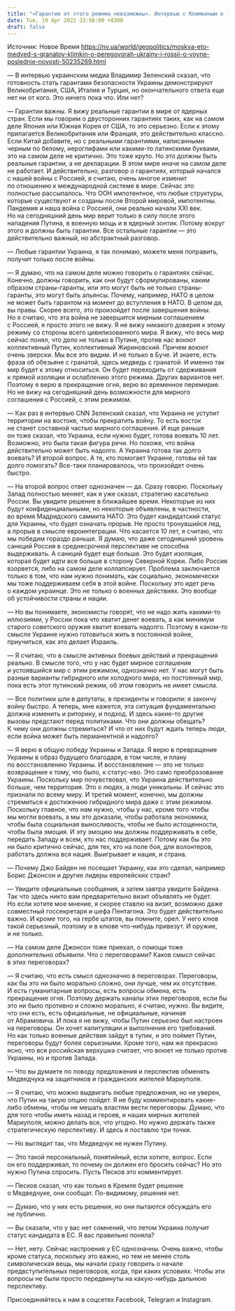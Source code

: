 ```yaml
---
title: "«Гарантии от этого режима невозможны». Интервью с Климкиным о том, почему современная Россия не больше, чем медведь с гранатой"
date: Tue, 19 Apr 2022 23:56:00 +0300
draft: false
---
```

Источник: Новое Время https://nv.ua/world/geopolitics/moskva-eto-medved-s-granatoy-klimkin-o-peregovorah-ukrainy-i-rossii-o-voyne-poslednie-novosti-50235269.html


— В интервью украинским медиа Владимир Зеленский сказал, что готовность стать гарантами безопасности Украины демонстрируют Великобритания, США, Италия и Турция, но окончательного ответа еще нет ни от кого. Это ничего пока что. Или нет?

— Гарантии важны. Я вижу реальные гарантии в мире от ядерных стран. Если мы говорим о двусторонних гарантиях таких, как на самом деле Япония или Южная Корея от США, то это серьезно. Если к этому прилагается Великобритания или Франция, это действительно классно. Если Китай добавите, но с реальными гарантиями, написанными черным по белому, иероглифами или какими-то латинскими буквами, это на самом деле не критично. Это тоже круто. Но это должны быть реальные гарантии, а не декларации. В этом мире иначе на самом деле не работает. И действительно, разговор о гарантиях, который начался с нашей войны с Россией, я считаю, очень многое изменит по отношению к международной системе в мире. Сейчас это полностью рассыпалось. Что ООН импотентное, что любые структуры, которые существуют и созданы после Второй мировой, импотентны. Пандемия и наша война с Россией, они реально начали XXI век. Но на сегодняшний день мир верит только в силу после этого нападения Путина, в военную мощь и в ядерный зонтик. Потому вокруг этого и должны быть гарантии. Все остальные гарантии — это действительно важный, но абстрактный разговор.

— Любые гарантии Украина, я так понимаю, можете меня поправить, получит только после войны.

— Я думаю, что на самом деле можно говорить о гарантиях сейчас. Конечно, должны говорить, как они будут сформулированы, каким образом страны-гаранты, или это могут быть не только страны-гаранты, это могут быть альянсы. Почему, например, НАТО в целом не может быть гарантом на момент до вступления в НАТО. В целом да, вы правы. Скорее всего, это произойдет после завершения войны. Но я считаю, что эта война не завершится мирным соглашением с Россией, я просто этого не вижу. Я не вижу никакого доверия к этому режиму со стороны всего цивилизованного мира. Я вижу, что весь мир сейчас понял, что дело не только в Путине, против нас воюют коллективный Путин, коллективный Жириновский. Причем воюют очень зверски. Мы все это видим. И не только в Буче. И знаете, есть фраза об обезьяне с гранатой, здесь медведь с гранатой. И именно так мир будет к этому относиться. Он будет переходить от сдерживания к прямой изоляции и ослаблению этого режима. Других вариантов нет. Поэтому я верю в прекращение огня, верю во временное перемирие. Но не вижу на сегодняшний день возможности для мирного соглашения с Россией, с этим режимом.

— Как раз в интервью СNN Зеленский сказал, что Украина не уступит территории на востоке, чтобы прекратить войну. То есть восток не станет составной частью мирного соглашения. И еще раньше он тоже сказал, что Украина, если нужно будет, готова воевать 10 лет. Возможно, это была такая фигура речи. Но похоже, что война действительно может быть надолго. А Украина готова так долго воевать? И второй вопрос. А те, кто помогает Украине, готовы ей так долго помогать? Все-таки планировалось, что произойдет очень быстро.

— На второй вопрос ответ однозначен — да. Сразу говорю. Поскольку Запад полностью меняет, как я уже сказал, стратегию касательно России. Вы увидите решение в ближайшее время. Некоторые из них будут конфиденциальными, но некоторые объявлены, в частности, во время Мадридского саммита НАТО. Это будет кандидатский статус для Украины, что будет означать прорыв. Не просто тронувшийся лед, а прорыв в смысле евроинтеграции. Что касается 10 лет, я считаю, что мы победим гораздо раньше. Я думаю, что даже сегодняшний уровень санкций Россия в среднесрочной перспективе не способна выдерживать. А санкций будет еще больше. Это будет изоляция, которая будет идти все больше в сторону Северной Кореи. Либо Россия взорвется, либо на самом деле коллапсирует. Проблема заключается только в том, что нам нужно понимать, как социально, экономически мы тоже поддерживаем себя в этой войне. Поскольку это идет речь о каждом украинце. Это не только о военных действиях. Это вообще об устойчивости страны и нации.

— Но вы понимаете, экономисты говорят, что не надо жить какими-то иллюзиями, у России пока что хватит денег воевать, а как минимум старого советского оружия хватит воевать надолго. Поэтому в каком-то смысле Украине нужно готовиться жить в постоянной войне, приучиться, как это делает Израиль.

— Я считаю, что в смысле активных боевых действий и прекращения реально. В смысле того, что у нас будет мирное соглашение и устоявшийся мир с этим режимом, однозначно нет. У нас могут быть разные варианты гибридного или холодного мира, но постоянный мир, пока есть этот путинский режим, об этом говорить не имеет смысла.

— Все политики шли в депутаты, в президенты и говорили: я закончу войну быстро. А теперь, мне кажется, эта ситуация фундаментально должна изменить и риторику, и подход. И здесь какие-то другие вызовы предстают перед политиками. Что они должны обещать? К чему они должны стремиться? И что от них будут ждать теперь люди, если война может быть перманентной и надолго?

— Я верю в общую победу Украины и Запада. Я верю в превращение Украины в образ будущего благодаря, в том числе, и плану по восстановлению Украины. И восстановление — это не только возвращение к тому, что было, к статус-кво. Это само преобразование Украины. Поскольку мир почувствовал, что Украина действительно больше, чем территория. Это о людях, а люди уникальны. И сейчас это признали по всему миру. И третий момент, конечно, мы должны стремиться к достижению гибридного мира даже с этим режимом. Поскольку главное, что нам нужно, чтобы у нас, кроме того чтобы мы могли воевать, а мы это доказали, чтобы работала экономика, чтобы была социальная выносливость, чтобы не было истощенности, чтобы была эмоция. И эту эмоцию мы должны поддерживать в себе, передать Западу и всем, кто нас поддерживает. Потому как бы это ни было критично сейчас, для тех, кто на поле боя, для волонтеров, работать должна вся нация. Выигрывает и нация, и страна.

— Почему Джо Байден не посещает Украину, как это сделал, например Борис Джонсон и другие лидеры европейских стран?

— Увидите официальные сообщения, а затем завтра увидите Байдена. Так что здесь никто вам предварительно визит объявлять не будет. Но если хотите мое мнение, я скорее ставлю на визит, возможно даже совместный госсекретаря и шефа Пентагона. Это будет действительно важно. И кроме того, на гербе штатов, вы помните, орел. У него клюв такой серьезный, поэтому и в клюве что-нибудь привезут. И оружие, и не только.

— На самом деле Джонсон тоже приехал, о помощи тоже дополнительно объявили. Что с переговорами? Каков смысл сейчас в этих переговорах?

— Я считаю, что есть смысл однозначно в переговорах. Переговоры, как бы это ни было морально сложно, они лучше, чем их отсутствие. И есть гуманитарные вопросы, есть вопросы обмена, есть прекращение огня. Поэтому держать каналы этих переговоров, если бы это ни было противно и сложно морально, я считаю, нужно. Вы видите, что они есть, есть официальные, не официальные, начиная от Абрамовича. И пока я не вижу, чтобы Путин серьезно был настроен на переговоры. Он хочет капитуляции и выполнения его требований. Но как только военные действия зайдут в тупик, и это поймет Путин, переговоры будут более серьезными. Кроме того, нам же прекрасно ясно, что вся российская верхушка считает, что воюет не только против Украины, но и против Запада.

— Что вы думаете по поводу предложения и перспектив обменять Медведчука на защитников и гражданских жителей Мариуполя.

— Я считаю, что можно выдвигать любые предложения, но не уверен, что Путин на такую опцию пойдет. Я не буду комментировать какие-либо обмены, чтобы не мешать властям вести переговоры. Думаю, что для того чтобы иметь назад и героев, и наших мирных жителей Мариуполя, можно делать все, что угодно. Но нужно держать также стратегическую перспективу. И здесь я поставлю три точки.

— Но выглядит так, что Медведчук не нужен Путину.

— Это такой персональный, понятийный, если хотите, вопрос. Если он его поддерживал, то почему он должен его бросить сейчас? Но это нужно Путина спросить. Пусть Песков это комментирует.

— Песков сказал, что как только в Кремле будет решение о Медведчуке, они сообщат. По-видимому, решения нет.

— Думаю, что у них есть решения, но они пытаются обсуждать его не публично.

— Вы сказали, что у вас нет сомнений, что летом Украина получит статус кандидата в ЕС. Я вас правильно поняла?

— Нет, нету. Сейчас настроения у ЕС однозначны. Очень важно, чтобы кроме статуса, поскольку это важно, но тем не менее столь символическая вещь, мы начали сразу говорить о начале предвступительных переговоров, когда, при каких условиях. Чтобы эти вопросы не были просто передвинуты на какую-нибудь дальнюю перспективу.

Присоединяйтесь к нам в соцсетях Facebook, Telegram и Instagram.
